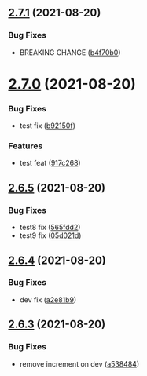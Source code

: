 ## [2.7.1](https://github.com/BanJoeH/PANTRI/compare/2.7.0...2.7.1) (2021-08-20)


### Bug Fixes

* BREAKING CHANGE ([b4f70b0](https://github.com/BanJoeH/PANTRI/commit/b4f70b0294f10822e5a1487fd657f32e9058cfa5))



# [2.7.0](https://github.com/BanJoeH/PANTRI/compare/2.6.5...2.7.0) (2021-08-20)


### Bug Fixes

* test fix ([b92150f](https://github.com/BanJoeH/PANTRI/commit/b92150f89c0de315f4aa1cbef0246b9b2c50af72))


### Features

* test feat ([917c268](https://github.com/BanJoeH/PANTRI/commit/917c2685b03146bf7fc5d488ac7637ba8e1dffca))



## [2.6.5](https://github.com/BanJoeH/PANTRI/compare/2.6.4...2.6.5) (2021-08-20)


### Bug Fixes

* test8 fix ([565fdd2](https://github.com/BanJoeH/PANTRI/commit/565fdd2da374d8d96d9a4c0c71e3bed3bea6a0fa))
* test9 fix ([05d021d](https://github.com/BanJoeH/PANTRI/commit/05d021d5bb476a8e7c8d04efd3abeca2553fc7ad))



## [2.6.4](https://github.com/BanJoeH/PANTRI/compare/2.6.3...2.6.4) (2021-08-20)


### Bug Fixes

* dev fix ([a2e81b9](https://github.com/BanJoeH/PANTRI/commit/a2e81b90f5fe249e6e2a9f988939d18bb6f8214e))



## [2.6.3](https://github.com/BanJoeH/PANTRI/compare/2.6.2...2.6.3) (2021-08-20)


### Bug Fixes

* remove increment on dev ([a538484](https://github.com/BanJoeH/PANTRI/commit/a538484d661c0cb222e49d1b33b058aa9439773e))




